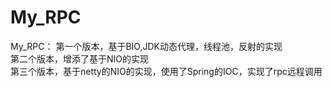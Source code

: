 # My_RPC
My_RPC：
第一个版本，基于BIO,JDK动态代理，线程池，反射的实现  
第二个版本，增添了基于NIO的实现  
第三个版本，基于netty的NIO的实现，使用了Spring的IOC，实现了rpc远程调用
